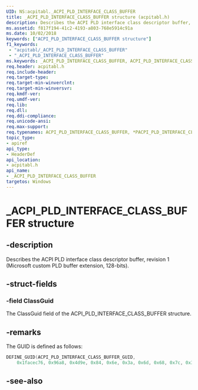 ```yaml
---
UID: NS:acpitabl._ACPI_PLD_INTERFACE_CLASS_BUFFER
title: _ACPI_PLD_INTERFACE_CLASS_BUFFER structure (acpitabl.h)
description: Describes the ACPI PLD interface class descriptor buffer, revision 1 (Microsoft custom PLD buffer extension, 128-bits).
ms.assetid: f817f194-41c2-4193-a803-768e5914c91a
ms.date: 10/02/2018
keywords: ["ACPI_PLD_INTERFACE_CLASS_BUFFER structure"]
f1_keywords:
 - "acpitabl/_ACPI_PLD_INTERFACE_CLASS_BUFFER"
 - "_ACPI_PLD_INTERFACE_CLASS_BUFFER"
ms.keywords: _ACPI_PLD_INTERFACE_CLASS_BUFFER, ACPI_PLD_INTERFACE_CLASS_BUFFER, *PACPI_PLD_INTERFACE_CLASS_BUFFER, 
req.header: acpitabl.h
req.include-header:
req.target-type:
req.target-min-winverclnt:
req.target-min-winversvr:
req.kmdf-ver:
req.umdf-ver:
req.lib:
req.dll:
req.ddi-compliance:
req.unicode-ansi:
req.max-support:
req.typenames: ACPI_PLD_INTERFACE_CLASS_BUFFER, *PACPI_PLD_INTERFACE_CLASS_BUFFER
topic_type: 
- apiref
api_type: 
- HeaderDef
api_location: 
- acpitabl.h
api_name: 
- _ACPI_PLD_INTERFACE_CLASS_BUFFER
targetos: Windows
---
```


# _ACPI_PLD_INTERFACE_CLASS_BUFFER structure

## -description

Describes the ACPI PLD interface class descriptor buffer, revision 1 (Microsoft custom PLD buffer extension, 128-bits).

## -struct-fields

### -field ClassGuid
 
The ClassGuid field of the ACPI_PLD_INTERFACE_CLASS_BUFFER structure.

## -remarks
The 
GUID is defined as follows:

```C++
DEFINE_GUID(ACPI_PLD_INTERFACE_CLASS_BUFFER_GUID,
    0x1facec76, 0x96a8, 0x4d9e, 0x84, 0x6e, 0x3a, 0x6d, 0x68, 0x7c, 0x32, 0xfc);
```    

## -see-also
